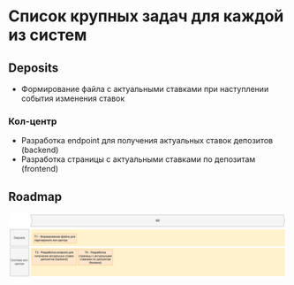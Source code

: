 ﻿# Список крупных задач для каждой из систем

## Deposits

* Формирование файла с актуальными ставками при наступлении события изменения ставок

### Кол-центр

* Разработка endpoint для получения актуальных ставок депозитов (backend)
* Разработка страницы с актуальными ставками по депозитам (frontend)

## Roadmap

![Roadmap](roadmap.png)